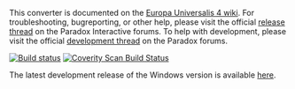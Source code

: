 This converter is documented on the [Europa Universalis 4 wiki](https://eu4.paradoxwikis.com/Europa_Universalis_IV_to_Victoria_II_Converter). For troubleshooting, bugreporting, or other help, please visit the official [release thread](https://forum.paradoxplaza.com/forum/index.php?threads/eu4-to-vic2-converter-release-thread.973026/) on the Paradox Interactive forums. To help with development, please visit the official [development thread](https://forum.paradoxplaza.com/forum/index.php?threads/the-eu4-to-v2-converter-development-thread-not-for-troubleshooting.707362) on the Paradox forums.

[![Build status](https://ci.appveyor.com/api/projects/status/ugrq6ci7i7cuy2cl/branch/master?svg=true)](https://ci.appveyor.com/project/Idhrendur/eu4tovic2/branch/master)
<a href="https://scan.coverity.com/projects/eu4tovic2">
  <img alt="Coverity Scan Build Status"
       src="https://scan.coverity.com/projects/18891/badge.svg"/>
</a>

The latest development release of the Windows version is available [here](https://github.com/ParadoxGameConverters/EU4toVic2/releases/tag/windows_development_build).
